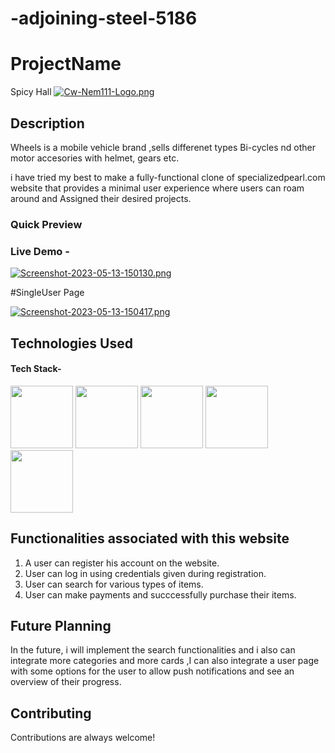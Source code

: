 # -adjoining-steel-5186


# ProjectName
Spicy Hall
[![Cw-Nem111-Logo.png](https://i.postimg.cc/yx7cPLwQ/Cw-Nem111-Logo.png)](https://postimg.cc/ygrD6y6c)
## Description


Wheels is a mobile vehicle brand ,sells differenet types  Bi-cycles  nd other motor accesories with helmet, gears etc.

i have tried my best to make a fully-functional clone of specializedpearl.com website that provides a minimal user experience where users can roam around and Assigned  their desired projects. 
### Quick Preview 

### Live Demo -



[![Screenshot-2023-05-13-150130.png](https://i.postimg.cc/x8yrRvYs/Screenshot-2023-05-13-150130.png)](https://postimg.cc/9wMNXqDT)






#SingleUser Page


[![Screenshot-2023-05-13-150417.png](https://i.postimg.cc/kMtW5jXN/Screenshot-2023-05-13-150417.png)](https://postimg.cc/ThfK7Jbh)






## Technologies Used

#### Tech Stack-

<p float="left">
    <img src="https://cdn.pixabay.com/photo/2017/08/05/11/16/logo-2582748_640.png" width="100" height="100">
    <img src="https://cdn.pixabay.com/photo/2017/08/05/11/16/logo-2582747_640.png" width="100" height="100">
       <img src="https://www.ictdemy.com/images/1/css/bootstrap/bootstrap-stack.png" width="100" height="100">
    <img src="https://encrypted-tbn0.gstatic.com/images?q=tbn:ANd9GcS76aVIo4u18ZBAVWU79QkDQ6uvKUjF4leJ7g&usqp=CAU" width="100" height="100">
   <img src="https://blog.logrocket.com/wp-content/uploads/2021/04/optimize-react-native-performance.png" width="100" height="100">
   


 </p>

## Functionalities associated with this website

1. A user can register his account on the website.
2. User can log in using credentials given during registration.
3. User can search for various types of items.
4. User can make payments and succcessfully purchase their items.




## Future Planning

In the future, i will implement the search functionalities and i also can integrate more categories and more cards ,I can also integrate a user page with some options for the user to allow push notifications and see an overview of their progress. 





## Contributing

Contributions are always welcome!

